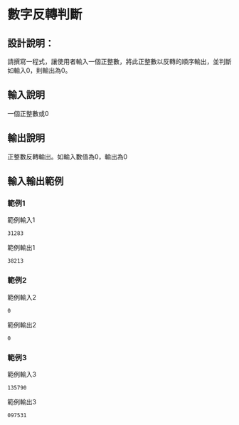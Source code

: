 # 數字反轉判斷

## 設計說明：
請撰寫一程式，讓使用者輸入一個正整數，將此正整數以反轉的順序輸出，並判斷如輸入0，則輸出為0。

## 輸入說明

一個正整數或0

## 輸出說明

正整數反轉輸出。如輸入數值為0，輸出為0

## 輸入輸出範例

### 範例1
範例輸入1
```
31283
```
範例輸出1
```
38213
```
### 範例2
範例輸入2
```
0
```
範例輸出2
```
0
```
### 範例3
範例輸入3
```
135790
```
範例輸出3
```
097531
```